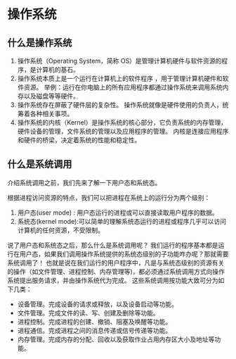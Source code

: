 # 操作系统

## 什么是操作系统

1. 操作系统（Operating System，简称 OS）是管理计算机硬件与软件资源的程序，是计算机的基⽯。
2. 操作系统本质上是⼀个运⾏在计算机上的软件程序 ，⽤于管理计算机硬件和软件资源。 举例：运⾏在你电脑上的所有应⽤程序都通过操作系统来调⽤系统内存以及磁盘等等硬件。
3. 操作系统存在屏蔽了硬件层的复杂性。 操作系统就像是硬件使⽤的负责⼈，统筹着各种相关事项。
4. 操作系统的内核（Kernel）是操作系统的核⼼部分，它负责系统的内存管理，硬件设备的管理，⽂件系统的管理以及应⽤程序的管理。 内核是连接应⽤程序和硬件的桥梁，决定着系统的性能和稳定性。

## 什么是系统调⽤

介绍系统调⽤之前，我们先来了解⼀下⽤户态和系统态。

根据进程访问资源的特点，我们可以把进程在系统上的运⾏分为两个级别：
1. ⽤户态(user mode) : ⽤户态运⾏的进程或可以直接读取⽤户程序的数据。
2. 系统态(kernel mode):可以简单的理解系统态运⾏的进程或程序⼏乎可以访问计算机的任何资源，不受限制。

说了⽤户态和系统态之后，那么什么是系统调⽤呢？
我们运⾏的程序基本都是运⾏在⽤户态，如果我们调⽤操作系统提供的系统态级别的⼦功能咋办呢？那就需要系统调⽤了！
也就是说在我们运⾏的⽤户程序中，凡是与系统态级别的资源有关的操作（如⽂件管理、进程控制、内存管理等)，都必须通过系统调⽤⽅式向操作系统提出服务请求，并由操作系统代为完成。
这些系统调⽤按功能⼤致可分为如下⼏类：
- 设备管理。完成设备的请求或释放，以及设备启动等功能。
- ⽂件管理。完成⽂件的读、写、创建及删除等功能。
- 进程控制。完成进程的创建、撤销、阻塞及唤醒等功能。
- 进程通信。完成进程之间的消息传递或信号传递等功能。
- 内存管理。完成内存的分配、回收以及获取作业占⽤内存区⼤⼩及地址等功能。

